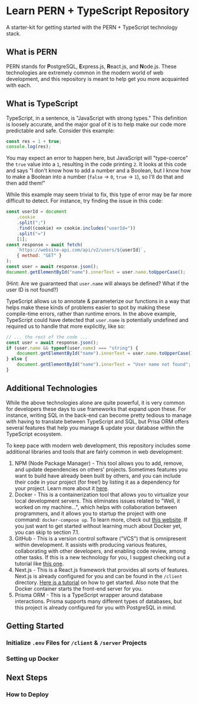 # Learn PERN + TypeScript Repository

A starter-kit for getting started with the PERN + TypeScript technology stack.

## What is PERN

PERN stands for **P**ostgreSQL, **E**xpress.js, **R**eact.js, and **N**ode.js. These technologies are extremely common in the modern world of web development, and this repository is meant to help get you more acquainted with each.

## What is TypeScript

TypeScript, in a sentence, is "JavaScript with strong types." This definition is loosely accurate, and the major goal of it is to help make our code more predictable and safe. Consider this example:

```js
const res = 1 + true;
console.log(res);
```

You may expect an error to happen here, but JavaScript will "type-coerce" the `true` value into a `1`, resulting in the code printing `2`. It looks at this code and says "I don't know how to add a number and a Boolean, but I know how to make a Boolean into a number (`false` -> `0`, `true` -> `1`), so I'll do that and then add them!"

While this example may seem trivial to fix, this type of error may be far more difficult to detect. For instance, try finding the issue in this code:

```js
const userId = document
    .cookie
    .split(";")
    .find((cookie) => cookie.includes("userId="))
    .split("=")
    [1];
const response = await fetch(
    `https://website-api.com/api/v2/users/${userId}`,
    { method: "GET" }
);
const user = await response.json();
document.getElementById("name").innerText = user.name.toUpperCase();
```

(Hint: Are we guaranteed that `user.name` will always be defined? What if the user ID is not found?)

TypeScript allows us to annotate & parameterize our functions in a way that helps make these kinds of problems easier to spot by making these compile-time errors, rather than runtime errors. In the above example, TypeScript could have detected that `user.name` is potentially undefined and required us to handle that more explicitly, like so:

```js
// ... the rest of the code ...
const user = await response.json();
if (user.name && typeof(user.name) === "string") {
    document.getElementById("name").innerText = user.name.toUpperCase();
} else {
    document.getElementById("name").innerText = "User name not found";
}
```

## Additional Technologies

While the above technologies alone are quite powerful, it is very common for developers these days to use frameworks that expand upon these. For instance, writing SQL in the back-end can become pretty tedious to manage with having to translate between TypeScript and SQL, but Prisa ORM offers several features that help you manage & update your database within the TypeScript ecosystem.

To keep pace with modern web development, this repository includes some additional libraries and tools that are fairly common in web development:

1. NPM (Node Package Manager) - This tool allows you to add, remove, and update dependencies on others' projects. Sometimes features you want to build have already been built by others, and you can include their code in your project (for free!) by listing it as a dependency for your project. Learn more about it [here](https://nodejs.org/en/learn/getting-started/an-introduction-to-the-npm-package-manager).
2. Docker - This is a containerization tool that allows you to virtualize your local development servers. This eliminates issues related to "Well, it worked on my machine...", which helps with collaboration between programmers, and it allows you to startup the project with one command: `docker-compose up`. To learn more, check out [this website](https://www.baeldung.com/ops/docker-compose). If you just want to get started without learning much about Docker yet, you can skip to section 7.1.
3. GitHub - This is a version control software ("VCS") that is omnipresent within development. It assists with producing various features, collaborating with other developers, and enabling code review, among other tasks. If this is a new technology for you, I suggest checking out a tutorial like [this one](https://docs.github.com/en/get-started/start-your-journey/hello-world).
4. Next.js - This is a React.js framework that provides all sorts of features. Next.js is already configured for you and can be found in the `/client` directory. [Here is a tutorial](https://www.tutorialspoint.com/nextjs/index.htm) on how to get started. Also note that the Docker container starts the front-end server for you.
5. Prisma ORM - This is a TypeScript wrapper around database interactions. Prisma supports many different types of databases, but this project is already configured for you with PostgreSQL in mind.

## Getting Started

### Initialize `.env` Files for `/client` & `/server` Projects

### Setting up Docker

## Next Steps

### How to Deploy